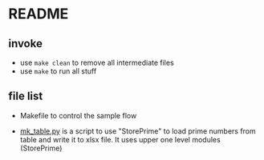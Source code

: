 # README

## invoke

- use ```make clean``` to remove all intermediate files
- use ```make``` to run all stuff

## file list

- Makefile to control the sample flow

- [mk_table.py](./mk_table.py) is a script to use "StorePrime" to load prime numbers from table and write it to xlsx file. It uses upper one level modules (StorePrime)
